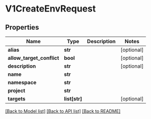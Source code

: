 # V1CreateEnvRequest

## Properties
Name | Type | Description | Notes
------------ | ------------- | ------------- | -------------
**alias** | **str** |  | [optional] 
**allow_target_conflict** | **bool** |  | [optional] 
**description** | **str** |  | [optional] 
**name** | **str** |  | 
**namespace** | **str** |  | 
**project** | **str** |  | 
**targets** | **list[str]** |  | [optional] 

[[Back to Model list]](../vela-client/README.md#documentation-for-models) [[Back to API list]](../vela-client/README.md#documentation-for-api-endpoints) [[Back to README]](../vela-client/README.md)

